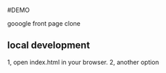 #DEMO

gooogle front page clone

## local development

1, open index.html in your browser.
2, another option
